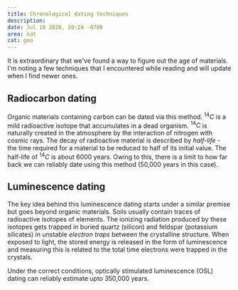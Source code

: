 ```yaml
---
title: Chronological dating techniques
description:
date: Jul 18 2020, 20:24 -0700
area: nat
cat: geo
---
```


It is extraordinary that we've found a way to figure out the age of materials.
I'm noting a few techniques that I encountered while reading and will update
when I find newer ones.

## Radiocarbon dating

Organic materials containing carbon can be dated via this method. $^{14}C$ is a
mild radioactive isotope that accumulates in a dead organism. $^{14}C$ is
naturally created in the atmosphere by the interaction of nitrogen with cosmic
rays. The decay of radioactive material is described by _half-life_ - the time
required for a material to be reduced to half of its initial value. The half-life
of $^{14}C$ is about 6000 years. Owing to this, there is a limit to how far back
we can reliably date using this method (50,000 years in this case).

## Luminescence dating

The key idea behind this luminescence dating starts under a similar premise but
goes beyond organic materials. Soils usually contain traces of radioactive isotopes
of elements. The ionizing radiation produced by these isotopes gets trapped in
buried quartz (silicon) and feldspar (potassium silicates) in unstable
_electron traps_ between the crystalline structure. When exposed to light, the
stored energy is released in the form of luminescence and measuring this is
related to the total time electrons were trapped in the crystals.

Under the correct conditions, optically stimulated luminescence (OSL) dating
can reliably estimate upto 350,000 years.
